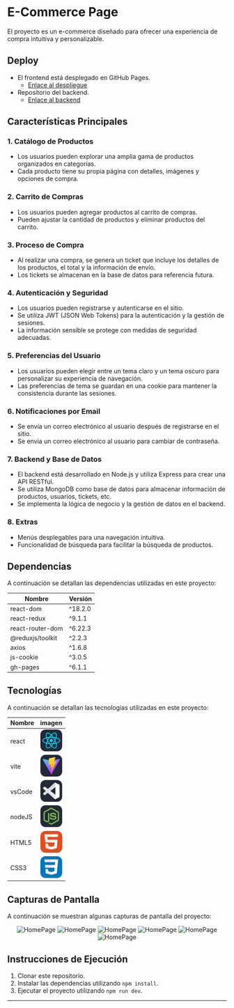 # E-Commerce Page

El proyecto es un e-commerce diseñado para ofrecer una experiencia de compra intuitiva y personalizable.

## Deploy

- El frontend está desplegado en GitHub Pages.
  - [Enlace al despliegue](https://micolash89.github.io/e-commerce-Coder-FrontEnd/)
- Repositorio del backend.
  - [Enlace al backend](https://github.com/Micolash89/e-commerce-NodeJs)

## Características Principales

### 1. Catálogo de Productos

- Los usuarios pueden explorar una amplia gama de productos organizados en categorías.
- Cada producto tiene su propia página con detalles, imágenes y opciones de compra.

### 2. Carrito de Compras

- Los usuarios pueden agregar productos al carrito de compras.
- Pueden ajustar la cantidad de productos y eliminar productos del carrito.

### 3. Proceso de Compra

- Al realizar una compra, se genera un ticket que incluye los detalles de los productos, el total y la información de envío.
- Los tickets se almacenan en la base de datos para referencia futura.

### 4. Autenticación y Seguridad

- Los usuarios pueden registrarse y autenticarse en el sitio.
- Se utiliza JWT (JSON Web Tokens) para la autenticación y la gestión de sesiones.
- La información sensible se protege con medidas de seguridad adecuadas.

### 5. Preferencias del Usuario

- Los usuarios pueden elegir entre un tema claro y un tema oscuro para personalizar su experiencia de navegación.
- Las preferencias de tema se guardan en una cookie para mantener la consistencia durante las sesiones.

### 6. Notificaciones por Email

- Se envía un correo electrónico al usuario después de registrarse en el sitio.
- Se envia un correo electrónico al usuario para cambiar de contraseña.

### 7. Backend y Base de Datos

- El backend está desarrollado en Node.js y utiliza Express para crear una API RESTful.
- Se utiliza MongoDB como base de datos para almacenar información de productos, usuarios, tickets, etc.
- Se implementa la lógica de negocio y la gestión de datos en el backend.

### 8. Extras

- Menús desplegables para una navegación intuitiva.
- Funcionalidad de búsqueda para facilitar la búsqueda de productos.

## Dependencias

A continuación se detallan las dependencias utilizadas en este proyecto:

| Nombre           | Versión |
| ---------------- | ------- |
| react-dom        | ^18.2.0 |
| react-redux      | ^9.1.1  |
| react-router-dom | ^6.22.3 |
| @reduxjs/toolkit | ^2.2.3  |
| axios            | ^1.6.8  |
| js-cookie        | ^3.0.5  |
| gh-pages         | ^6.1.1  |

## Tecnologías

A continuación se detallan las tecnologias utilizadas en este proyecto:

| Nombre | imagen                                                                                                    |
| ------ | --------------------------------------------------------------------------------------------------------- |
| react  | <img src="https://github.com/tandpfun/skill-icons/raw/main/icons/React-Dark.svg" width="50" height="50">  |
| vite   | <img src="https://github.com/tandpfun/skill-icons/raw/main/icons/Vite-Dark.svg" width="50" height="50">   |
| vsCode | <img src="https://github.com/tandpfun/skill-icons/raw/main/icons/VSCode-Dark.svg" width="50" height="50"> |
| nodeJS | <img src="https://github.com/tandpfun/skill-icons/raw/main/icons/NodeJS-Dark.svg" width="50" height="50"> |
| HTML5  | <img src="https://github.com/tandpfun/skill-icons/raw/main/icons/HTML.svg" width="50" height="50">        |
| CSS3   | <img src="https://github.com/tandpfun/skill-icons/raw/main/icons/CSS.svg" width="50" height="50">         |

## Capturas de Pantalla

A continuación se muestran algunas capturas de pantalla del proyecto:

<p  align="center">
    <img src="https://i.imgur.com/72YK9wv.jpeg" alt="HomePage" width=50% />
    <img src="https://i.imgur.com/4TBzkom.jpeg" alt="HomePage" width=50% />
    <img src="https://i.imgur.com/9yqUJxP.jpeg" alt="HomePage" width=50% />
    <img src="https://i.imgur.com/q48uIfN.jpeg" alt="HomePage" width=50% />
    <img src="https://i.imgur.com/ZMeXqBH.jpeg" alt="HomePage" width=50% />
    <img src="https://i.imgur.com/oDoXBTj.jpeg" alt="HomePage" width=50% />

</p>

## Instrucciones de Ejecución

1. Clonar este repositorio.
2. Instalar las dependencias utilizando `npm install`.
3. Ejecutar el proyecto utilizando `npm run dev`.

---
